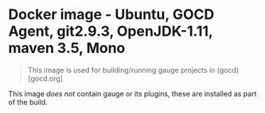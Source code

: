 # Docker image - Ubuntu, GOCD Agent, git2.9.3, OpenJDK-1.11, maven 3.5, Mono

> This image is used for building/running gauge projects in (gocd)[gocd.org]

This image *does not* contain gauge or its plugins, these are installed as part of the build.
